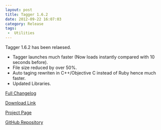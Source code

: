 ```yaml
---
layout: post
title: Tagger 1.6.2
date: 2012-09-22 16:07:03
category: Release
tags:
 -  Utilities
---
```



Tagger 1.6.2 has been relaesed.  

* Tagger launches much faster (Now loads instantly compared with 10 seconds before).
* File size reduced by over 50%.
* Auto taging rewriten in C++/Objective C instead of Ruby hence much faster.
* Updated Libraries.

[Full Changelog](http://localhost/projects/tagger/changelog.html "Tagger Changelog")

[Download Link](https://github.com/downloads/Bilalh/Tagger/Tagger_1.6.2.zip "MPlayer OSX Extended Binary") 

[Project Page](http://localhost/projects/tagger "Tagger Project Page")

[GitHub Repository](https://github.com/Bilalh/tagger "Tagger Repository")